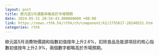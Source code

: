 ```yaml
---
layout: post
title: 歐元區5月通脹率略高於市場預期
date: 2024-05-31 20:54:43.000000000 +08:00
link: https://news.rthk.hk/rthk/ch/component/k2/1755617-20240531.htm
categories: rthk
---
```


歐元區5月消費物價調和指數初值按年上升2.6%，扣除食品及能源項目的核心指數初值按年上升2.9%，兩個數字都略高於市場預期。

